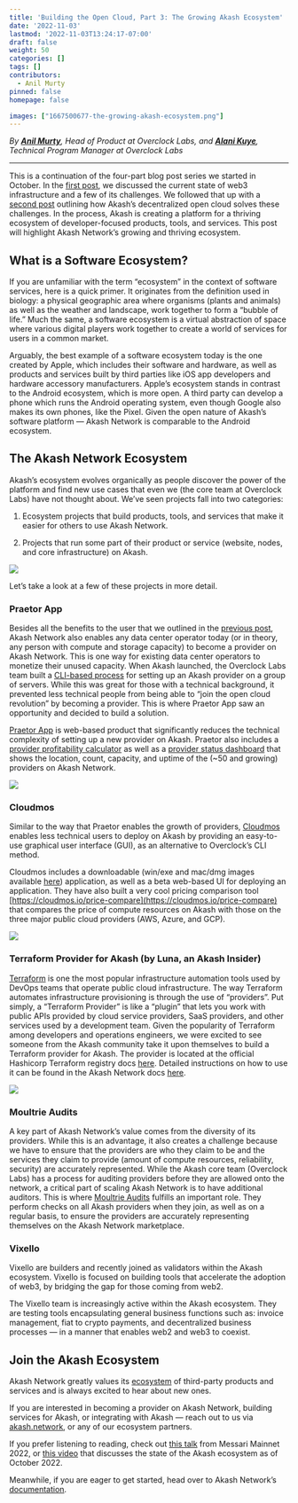 ```yaml
---
title: 'Building the Open Cloud, Part 3: The Growing Akash Ecosystem'
date: '2022-11-03'
lastmod: '2022-11-03T13:24:17-07:00'
draft: false
weight: 50
categories: []
tags: []
contributors:
  - Anil Murty
pinned: false
homepage: false

images: ["1667500677-the-growing-akash-ecosystem.png"]
---
```

_By_ [**_Anil Murty_**](https://www.linkedin.com/in/anilmurty/)_, Head of Product at Overclock Labs, and_ [**_Alani Kuye_**](https://www.linkedin.com/in/alanikuye/)_, Technical Program Manager at Overclock Labs_

* * *

This is a continuation of the four-part blog post series we started in October. In the [first post](https://akash.network/blog/building-the-open-cloud-part-one), we discussed the current state of web3 infrastructure and a few of its challenges. We followed that up with a [second post](https://akash.network/blog/building-the-open-cloud-part-2-re-imagining-the-cloud-with-akash) outlining how Akash’s decentralized open cloud solves these challenges. In the process, Akash is creating a platform for a thriving ecosystem of developer-focused products, tools, and services. This post will highlight Akash Network’s growing and thriving ecosystem.

What is a Software Ecosystem?
-----------------------------

If you are unfamiliar with the term “ecosystem” in the context of software services, here is a quick primer. It originates from the definition used in biology: a physical geographic area where organisms (plants and animals) as well as the weather and landscape, work together to form a “bubble of life.” Much the same, a software ecosystem is a virtual abstraction of space where various digital players work together to create a world of services for users in a common market. 

Arguably, the best example of a software ecosystem today is the one created by Apple, which includes their software and hardware, as well as products and services built by third parties like iOS app developers and hardware accessory manufacturers. Apple’s ecosystem stands in contrast to the Android ecosystem, which is more open. A third party can develop a phone which runs the Android operating system, even though Google also makes its own phones, like the Pixel. Given the open nature of Akash’s software platform — Akash Network is comparable to the Android ecosystem.

The Akash Network Ecosystem
---------------------------

Akash’s ecosystem evolves organically as people discover the power of the platform and find new use cases that even we (the core team at Overclock Labs) have not thought about. We’ve seen projects fall into two categories:

1.  Ecosystem projects that build products, tools, and services that make it easier for others to use Akash Network.
    
2.  Projects that run some part of their product or service (website, nodes, and core infrastructure) on Akash.
    

![](https://www.datocms-assets.com/45776/1667500750-61-1.png)

Let’s take a look at a few of these projects in more detail.

### Praetor App

Besides all the benefits to the user that we outlined in the [previous post](https://akash.network/blog/building-the-open-cloud-part-2-re-imagining-the-cloud-with-akash), Akash Network also enables any data center operator today (or in theory, any person with compute and storage capacity) to become a provider on Akash Network. This is one way for existing data center operators to monetize their unused capacity. When Akash launched, the Overclock Labs team built a [CLI-based process](https://docs.akash.network/providers/build-a-cloud-provider) for setting up an Akash provider on a group of servers. While this was great for those with a technical background, it prevented less technical people from being able to “join the open cloud revolution” by becoming a provider. This is where Praetor App saw an opportunity and decided to build a solution.

  
[Praetor App](https://akash.praetorapp.com/) is web-based product that significantly reduces the technical complexity of setting up a new provider on Akash. Praetor also includes a [provider profitability calculator](https://akash.praetorapp.com/calculator) as well as a [provider status dashboard](https://akash.praetorapp.com/provider-status) that shows the location, count, capacity, and uptime of the (~50 and growing) providers on Akash Network.

![](https://www.datocms-assets.com/45776/1667500819-screen-shot-2022-11-03-at-2-39-58-pm.png)

### Cloudmos

Similar to the way that Praetor enables the growth of providers, [Cloudmos](https://cloudmos.io/) enables less technical users to deploy on Akash by providing an easy-to-use graphical user interface (GUI), as an alternative to Overclock’s CLI method.

  
Cloudmos includes a downloadable (win/exe and mac/dmg images available [here](https://github.com/maxmaxlabs/cloudmos-deploy/releases)) application, as well as a beta web-based UI for deploying an application. They have also built a very cool pricing comparison tool [https://cloudmos.io/price-compare](https://cloudmos.io/price-compare) that compares the price of compute resources on Akash with those on the three major public cloud providers (AWS, Azure, and GCP).

![](https://www.datocms-assets.com/45776/1667500882-screen-shot-2022-11-03-at-2-41-12-pm.png)

### Terraform Provider for Akash (by Luna, an Akash Insider)

[Terraform](https://www.terraform.io/) is one the most popular infrastructure automation tools used by DevOps teams that operate public cloud infrastructure. The way Terraform automates infrastructure provisioning is through the use of “providers”. Put simply, a “Terraform Provider” is like a “plugin” that lets you work with public APIs provided by cloud service providers, SaaS providers, and other services used by a development team. Given the popularity of Terraform among developers and operations engineers, we were excited to see someone from the Akash community take it upon themselves to build a Terraform provider for Akash. The provider is located at the official Hashicorp Terraform registry docs [here](https://registry.terraform.io/providers/cloud-j-luna/akash/latest/docs). Detailed instructions on how to use it can be found in the Akash Network docs [here](https://docs.akash.network/other-resources/experimental/akash-deployments-via-terraform).

![](https://www.datocms-assets.com/45776/1667504595-screen-shot-2022-11-03-at-3-43-06-pm.png)

### Moultrie Audits

A key part of Akash Network’s value comes from the diversity of its providers. While this is an advantage, it also creates a challenge because we have to ensure that the providers are who they claim to be and the services they claim to provide (amount of compute resources, reliability, security) are accurately represented. While the Akash core team (Overclock Labs) has a process for auditing providers before they are allowed onto the network, a critical part of scaling Akash Network is to have additional auditors. This is where [Moultrie Audits](https://www.moultrieaudits.com/) fulfills an important role. They perform checks on all Akash providers when they join, as well as on a regular basis, to ensure the providers are accurately representing themselves on the Akash Network marketplace.

### Vixello

Vixello are builders and recently joined as validators within the Akash ecosystem. Vixello is focused on building tools that accelerate the adoption of web3, by bridging the gap for those coming from web2. 

The Vixello team is increasingly active within the Akash ecosystem. They are testing tools encapsulating general business functions such as: invoice management, fiat to crypto payments, and decentralized business processes — in a manner that enables web2 and web3 to coexist.

Join the Akash Ecosystem
------------------------

Akash Network greatly values its [ecosystem](https://ecosystem.akash.network/) of third-party products and services and is always excited to hear about new ones. 

If you are interested in becoming a provider on Akash Network, building services for Akash, or integrating with Akash — reach out to us via [akash.network](https://akash.network), or any of our ecosystem partners. 

If you prefer listening to reading, check out [this talk](https://www.youtube.com/watch?v=jGqZzNWQrNs&t=1373s) from Messari Mainnet 2022, or [this video](https://www.youtube.com/watch?v=8cicuhuf94s) that discusses the state of the Akash ecosystem as of October 2022.

Meanwhile, if you are eager to get started, head over to Akash Network’s [documentation](https://docs.akash.network/).
